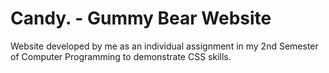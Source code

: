 # Candy. - Gummy Bear Website

Website developed by me as an individual assignment in my 2nd Semester of Computer Programming to demonstrate CSS skills.
